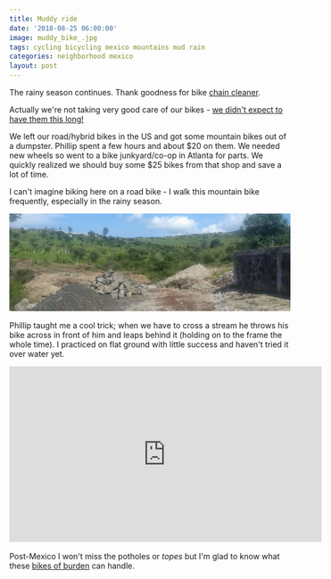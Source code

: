 ```yaml
---
title: Muddy ride
date: '2018-08-25 06:00:00'
image: muddy_bike_.jpg
tags: cycling bicycling mexico mountains mud rain
categories: neighborhood mexico
layout: post
---
```


The rainy season continues. Thank goodness for bike [chain cleaner](https://www.amazon.com/gp/product/B007TAJIVG/ref=as_li_tl?ie=UTF8&tag=annalisa144-20&camp=1789&creative=9325&linkCode=as2&creativeASIN=B007TAJIVG&linkId=e75d2f9123b8dd70c9b8c7a85a298fe0).

Actually we're not taking very good care of our bikes - [we didn't expect to have them this long!](https://reverdecer.annalisagross.com/2018/08/12/first-theft/)

We left our road/hybrid bikes in the US and got some mountain bikes out of a dumpster. Phillip spent a few hours and about $20 on them. We needed new wheels so went to a bike junkyard/co-op in Atlanta for parts. We quickly realized we should buy some $25 bikes from that shop and save a lot of time.

I can't imagine biking here on a road bike - I walk this mountain bike frequently, especially in the rainy season.

[![](/images/bike_mexico_.jpg)](/images/bike_mexico.jpg)

Phillip taught me a cool trick; when we have to cross a stream he throws his bike across in front of him and leaps behind it (holding on to the frame the whole time). I practiced on flat ground with little success and haven't tried it over water yet.

<iframe width="560" height="315" src="https://www.youtube-nocookie.com/embed/TAgn5fhL5xo" frameborder="0" allow="autoplay; encrypted-media" allowfullscreen></iframe>

Post-Mexico I won't miss the potholes or *topes* but I'm glad to know what these [bikes of burden](https://reverdecer.annalisagross.com/2018/08/23/beasts-and-bikes-of-burden/) can handle.